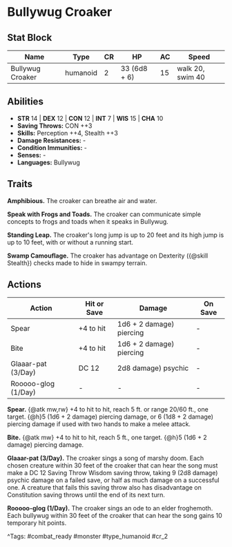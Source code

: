 # Bullywug Croaker

## Stat Block

| Name | Type | CR | HP | AC | Speed |
|------|------|----|----|----|-------|
| Bullywug Croaker | humanoid | 2 | 33 (6d8 + 6) | 15 | walk 20, swim 40 |

## Abilities

- **STR** 14 | **DEX** 12 | **CON** 12 | **INT** 7 | **WIS** 15 | **CHA** 10
- **Saving Throws:** CON ++3  
- **Skills:** Perception ++4, Stealth ++3  
- **Damage Resistances:** -  
- **Condition Immunities:** -  
- **Senses:** -  
- **Languages:** Bullywug

## Traits

**Amphibious.** The croaker can breathe air and water.

**Speak with Frogs and Toads.** The croaker can communicate simple concepts to frogs and toads when it speaks in Bullywug.

**Standing Leap.** The croaker's long jump is up to 20 feet and its high jump is up to 10 feet, with or without a running start.

**Swamp Camouflage.** The croaker has advantage on Dexterity ({@skill Stealth}) checks made to hide in swampy terrain.


## Actions

| Action | Hit or Save | Damage | On Save |
|--------|--------------|--------|----------|
| Spear | +4 to hit | 1d6 + 2 damage) piercing | - |
| Bite | +4 to hit | 1d6 + 2 damage) piercing | - |
| Glaaar-pat (3/Day) | DC 12 | 2d8 damage) psychic | - |
| Rooooo-glog (1/Day) | - | - | - |

**Spear.** {@atk mw,rw} +4 to hit to hit, reach 5 ft. or range 20/60 ft., one target. {@h}5 (1d6 + 2 damage) piercing damage, or 6 (1d8 + 2 damage) piercing damage if used with two hands to make a melee attack.

**Bite.** {@atk mw} +4 to hit to hit, reach 5 ft., one target. {@h}5 (1d6 + 2 damage) piercing damage.

**Glaaar-pat (3/Day).** The croaker sings a song of marshy doom. Each chosen creature within 30 feet of the croaker that can hear the song must make a DC 12 Saving Throw Wisdom saving throw, taking 9 (2d8 damage) psychic damage on a failed save, or half as much damage on a successful one. A creature that fails this saving throw also has disadvantage on Constitution saving throws until the end of its next turn.

**Rooooo-glog (1/Day).** The croaker sings an ode to an elder froghemoth. Each bullywug within 30 feet of the croaker that can hear the song gains 10 temporary hit points.


^Tags: #combat_ready #monster #type_humanoid #cr_2